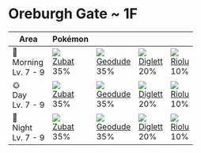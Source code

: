 # Oreburgh Gate ~ 1F

Area                      | Pokémon                      | &nbsp;                         | &nbsp;                         | &nbsp;                       | 
---                       | ---                          | ---                            | ---                            | ---                          | 
🌅<br>Morning<br>Lv. 7 - 9 | ![][041]<br> [Zubat]<br> 35% | ![][074]<br> [Geodude]<br> 35% | ![][050]<br> [Diglett]<br> 20% | ![][447]<br> [Riolu]<br> 10% | 
🌞<br>Day<br>Lv. 7 - 9     | ![][041]<br> [Zubat]<br> 35% | ![][074]<br> [Geodude]<br> 35% | ![][050]<br> [Diglett]<br> 20% | ![][447]<br> [Riolu]<br> 10% | 
🌙<br>Night<br>Lv. 7 - 9   | ![][041]<br> [Zubat]<br> 35% | ![][074]<br> [Geodude]<br> 35% | ![][050]<br> [Diglett]<br> 20% | ![][447]<br> [Riolu]<br> 10% | 

[Zubat]: ../../pokemon_changes/041/
[Diglett]: ../../pokemon_changes/050/
[Geodude]: ../../pokemon_changes/074/
[Riolu]: ../../pokemon_changes/447/
[041]: ../img/pokemon/041.png
[050]: ../img/pokemon/050.png
[074]: ../img/pokemon/074.png
[447]: ../img/pokemon/447.png
